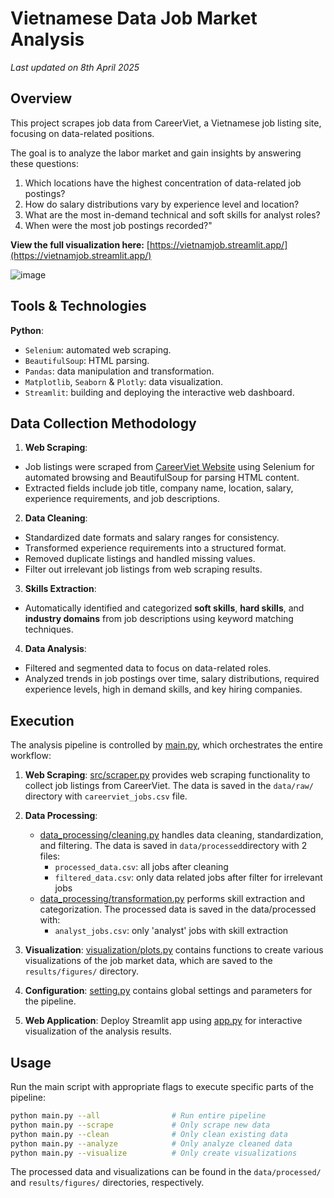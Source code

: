 # Vietnamese Data Job Market Analysis
*Last updated on 8th April 2025*
## Overview
This project scrapes job data from CareerViet, a Vietnamese job listing site, focusing on data-related positions.

The goal is to analyze the labor market and gain insights by answering these questions:
1. Which locations have the highest concentration of data-related job postings?
2. How do salary distributions vary by experience level and location?
3. What are the most in-demand technical and soft skills for analyst roles?
4. When were the most job postings recorded?"

**View the full visualization here:**
   [https://vietnamjob.streamlit.app/](https://vietnamjob.streamlit.app/)    
   
   ![image](https://github.com/user-attachments/assets/5cc709ba-7284-4be7-8e05-d05616f4b318)

## Tools & Technologies
**Python**:
- `Selenium`: automated web scraping.
- `BeautifulSoup`: HTML parsing.
- `Pandas`: data manipulation and transformation.
- `Matplotlib`, `Seaborn` & `Plotly`: data visualization.
- `Streamlit`: building and deploying the interactive web dashboard.
     
## Data Collection Methodology
1. **Web Scraping**: 
- Job listings were scraped from [CareerViet Website](https://careerviet.vn/viec-lam/data-k-vi.html) using Selenium for automated browsing and BeautifulSoup for parsing HTML content.
- Extracted fields include job title, company name, location, salary, experience requirements, and job descriptions.

                    
2. **Data Cleaning**: 
- Standardized date formats and salary ranges for consistency.
- Transformed experience requirements into a structured format.
- Removed duplicate listings and handled missing values.
- Filter out irrelevant job listings from web scraping results.

                    
3. **Skills Extraction**:
- Automatically identified and categorized **soft skills**, **hard skills**, and **industry domains** from job descriptions using keyword matching techniques.

                    
4. **Data Analysis**:
- Filtered and segmented data to focus on data-related roles.
- Analyzed trends in job postings over time, salary distributions, required experience levels, high in demand skills, and key hiring companies.

## Execution
The analysis pipeline is controlled by [main.py](https://github.com/phuongtrinhsmile2307/Job-Scraping/blob/main/main.py), which orchestrates the entire workflow:

1. **Web Scraping**: [src/scraper.py](https://github.com/phuongtrinhsmile2307/Job-Scraping/blob/main/src/scraper.py) provides web scraping functionality to collect job listings from CareerViet. The data is saved in the `data/raw/` directory with `careerviet_jobs.csv` file. 

2. **Data Processing**:
   * [data_processing/cleaning.py](https://github.com/phuongtrinhsmile2307/Job-Scraping/blob/main/data_processing/cleaning.py) handles data cleaning, standardization, and filtering. The data is saved in `data/processed`directory with 2 files: 
     * `processed_data.csv`: all jobs after cleaning
     * `filtered_data.csv`: only data related jobs after filter for irrelevant jobs
   * [data_processing/transformation.py](https://github.com/phuongtrinhsmile2307/Job-Scraping/blob/main/data_processing/transformation.py) performs skill extraction and categorization. The processed data is saved in the data/processed with:
     * `analyst_jobs.csv`: only 'analyst' jobs with skill extraction


3. **Visualization**: [visualization/plots.py](https://github.com/phuongtrinhsmile2307/Job-Scraping/blob/main/visualization/plots.py) contains functions to create various visualizations of the job market data, which are saved to the `results/figures/` directory.

4. **Configuration**: [setting.py](https://github.com/phuongtrinhsmile2307/Job-Scraping/blob/main/config/setting.py) contains global settings and parameters for the pipeline.

5. **Web Application**: Deploy Streamlit app using [app.py](https://github.com/phuongtrinhsmile2307/Job-Scraping/blob/main/app.py) for interactive visualization of the analysis results.

## Usage

Run the main script with appropriate flags to execute specific parts of the pipeline:

```bash
python main.py --all                # Run entire pipeline
python main.py --scrape             # Only scrape new data
python main.py --clean              # Only clean existing data
python main.py --analyze            # Only analyze cleaned data
python main.py --visualize          # Only create visualizations
```

The processed data and visualizations can be found in the `data/processed/` and `results/figures/` directories, respectively.
